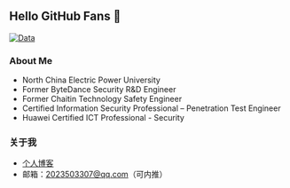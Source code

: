 ## Hello GitHub Fans 👋

[![Data](https://github-readme-stats.vercel.app/api?username=EmYiQing)]()

### About Me
- North China Electric Power University
- Former ByteDance Security R&D Engineer
- Former Chaitin Technology Safety Engineer
- Certified Information Security Professional – Penetration Test Engineer
- Huawei Certified ICT Professional - Security

### 关于我
- [个人博客](https://xushao.ltd/)
- 邮箱：2023503307@qq.com（可内推）
